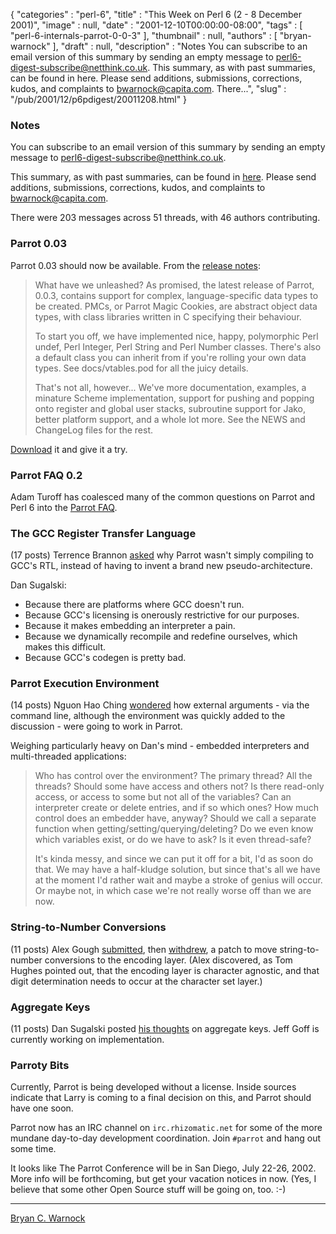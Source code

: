 {
   "categories" : "perl-6",
   "title" : "This Week on Perl 6 (2 - 8 December 2001)",
   "image" : null,
   "date" : "2001-12-10T00:00:00-08:00",
   "tags" : [
      "perl-6-internals-parrot-0-0-3"
   ],
   "thumbnail" : null,
   "authors" : [
      "bryan-warnock"
   ],
   "draft" : null,
   "description" : "Notes You can subscribe to an email version of this summary by sending an empty message to perl6-digest-subscribe@netthink.co.uk. This summary, as with past summaries, can be found in here. Please send additions, submissions, corrections, kudos, and complaints to bwarnock@capita.com. There...",
   "slug" : "/pub/2001/12/p6pdigest/20011208.html"
}



### <span id="Notes">Notes</span>

You can subscribe to an email version of this summary by sending an empty message to <perl6-digest-subscribe@netthink.co.uk>.

This summary, as with past summaries, can be found in [here](http://members.home.com/bcwarno/Perl6/digests/). Please send additions, submissions, corrections, kudos, and complaints to <bwarnock@capita.com>.

There were 203 messages across 51 threads, with 46 authors contributing.

### <span id="Parrot_003">Parrot 0.03</span>

Parrot 0.03 should now be available. From the [release notes](http://archive.develooper.com/perl6-internals@perl.org/msg06916.html):

> What have we unleashed? As promised, the latest release of Parrot, 0.0.3, contains support for complex, language-specific data types to be created. PMCs, or Parrot Magic Cookies, are abstract object data types, with class libraries written in C specifying their behaviour.
>
> To start you off, we have implemented nice, happy, polymorphic Perl undef, Perl Integer, Perl String and Perl Number classes. There's also a default class you can inherit from if you're rolling your own data types. See docs/vtables.pod for all the juicy details.
>
> That's not all, however... We've more documentation, examples, a minature Scheme implementation, support for pushing and popping onto register and global user stacks, subroutine support for Jako, better platform support, and a whole lot more. See the NEWS and ChangeLog files for the rest.

[Download](http://www.cpan.org/authors/id/S/SI/SIMON/parrot-0.0.3.tar.gz) it and give it a try.

### <span id="Parrot_FAQ_02">Parrot FAQ 0.2</span>

Adam Turoff has coalesced many of the common questions on Parrot and Perl 6 into the [Parrot FAQ](http://www.panix.com/~ziggy/parrot.html).

### <span id="The_GCC_Register_Transfer_Language">The GCC Register Transfer Language</span>

(17 posts) Terrence Brannon [asked](http://archive.develooper.com/perl6-internals@perl.org/msg06739.html) why Parrot wasn't simply compiling to GCC's RTL, instead of having to invent a brand new pseudo-architecture.

Dan Sugalski:

-   Because there are platforms where GCC doesn't run.
-   Because GCC's licensing is onerously restrictive for our purposes.
-   Because it makes embedding an interpreter a pain.
-   Because we dynamically recompile and redefine ourselves, which makes this difficult.
-   Because GCC's codegen is pretty bad.

### <span id="Parrot_Execution_Environment">Parrot Execution Environment</span>

(14 posts) Nguon Hao Ching [wondered](http://archive.develooper.com/perl6-internals@perl.org/msg06766.html) how external arguments - via the command line, although the environment was quickly added to the discussion - were going to work in Parrot.

Weighing particularly heavy on Dan's mind - embedded interpreters and multi-threaded applications:

> Who has control over the environment? The primary thread? All the threads? Should some have access and others not? Is there read-only access, or access to some but not all of the variables? Can an interpreter create or delete entries, and if so which ones? How much control does an embedder have, anyway? Should we call a separate function when getting/setting/querying/deleting? Do we even know which variables exist, or do we have to ask? Is it even thread-safe?
>
> It's kinda messy, and since we can put it off for a bit, I'd as soon do that. We may have a half-kludge solution, but since that's all we have at the moment I'd rather wait and maybe a stroke of genius will occur. Or maybe not, in which case we're not really worse off than we are now.

### <span id="String_to_Number_Conversions">String-to-Number Conversions</span>

(11 posts) Alex Gough [submitted](http://archive.develooper.com/perl6-internals@perl.org/msg06748.html), then [withdrew](http://archive.develooper.com/perl6-internals@perl.org/msg06755.html), a patch to move string-to-number conversions to the encoding layer. (Alex discovered, as Tom Hughes pointed out, that the encoding layer is character agnostic, and that digit determination needs to occur at the character set layer.)

### <span id="Aggregate_Keys">Aggregate Keys</span>

(11 posts) Dan Sugalski posted [his thoughts](http://archive.develooper.com/perl6-internals@perl.org/msg06760.html) on aggregate keys. Jeff Goff is currently working on implementation.

### <span id="Parroty_Bits">Parroty Bits</span>

Currently, Parrot is being developed without a license. Inside sources indicate that Larry is coming to a final decision on this, and Parrot should have one soon.

Parrot now has an IRC channel on `irc.rhizomatic.net` for some of the more mundane day-to-day development coordination. Join `#parrot` and hang out some time.

It looks like The Parrot Conference will be in San Diego, July 22-26, 2002. More info will be forthcoming, but get your vacation notices in now. (Yes, I believe that some other Open Source stuff will be going on, too. :-)

------------------------------------------------------------------------

[Bryan C. Warnock](http://members.home.com/bcwarno/Perl6/)
